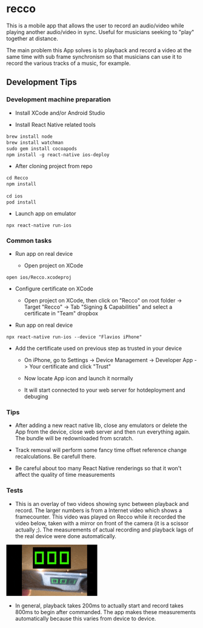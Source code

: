 # recco
This is a mobile app that allows the user to record an audio/video while playing another audio/video in sync. Useful for musicians seeking to "play" together at distance.

The main problem this App solves is to playback and record a video at the same time with sub frame synchronism so that musicians can use it to record the various tracks of a music, for example.

## Development Tips

### Development machine preparation

* Install XCode and/or Android Studio

* Install React Native related tools
```
brew install node
brew install watchman
sudo gem install cocoapods
npm install -g react-native ios-deploy
```

* After cloning project from repo
```
cd Recco
npm install

cd ios
pod install
```

* Launch app on emulator 
```
npx react-native run-ios
```

### Common tasks

* Run app on real device

  * Open project on XCode
```
open ios/Recco.xcodeproj
```

  * Configure certificate on XCode

    * Open project on XCode, then click on "Recco" on root folder -> Target "Recco" -> Tab  "Signing & Capabilities" and select a certificate in "Team" dropbox

  * Run app on real device
```
npx react-native run-ios --device "Flavios iPhone"
```

  * Add the certificate used on previous step as trusted in your device

    * On iPhone, go to Settings -> Device Management -> Developer App -> Your certificate and click "Trust"

    * Now locate App icon and launch it normally

    * It will start connected to your web server for hotdeployment and debuging

### Tips

* After adding a new react native lib, close any emulators or delete the App from the device, close web server and then run everything again. The bundle will be redownloaded from scratch.

* Track removal will perform some fancy time offset reference change recalculations. Be carefull there.

* Be careful about too many React Native renderings so that it won't affect the quality of time measurements

### Tests

* This is an overlay of two videos showing sync between playback and record. The larger numbers is from a Internet video which shows a framecounter. This video was played on Recco while it recorded the video below, taken with a mirror on front of the camera (it is a scissor actually ;). The measurements of actual recording and playback lags of the real device were done automatically.

<img src="recco-sync-test.gif"></img>

* In general, playback takes 200ms to actually start and record takes 800ms to begin after commanded. The app makes these measurements automatically because this varies from device to device.


